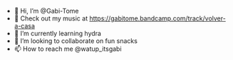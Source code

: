 - 👋 Hi, I’m @Gabi-Tome
- 👀 Check out my music at https://gabitome.bandcamp.com/track/volver-a-casa
- 🌱 I’m currently learning hydra
- 💞️ I’m looking to collaborate on fun snacks
- 📫 How to reach me @watup_itsgabi

<!---
Gabi-Tome/Gabi-Tome is a ✨ special ✨ repository because its `README.md` (this file) appears on your GitHub profile.
You can click the Preview link to take a look at your changes.
--->
